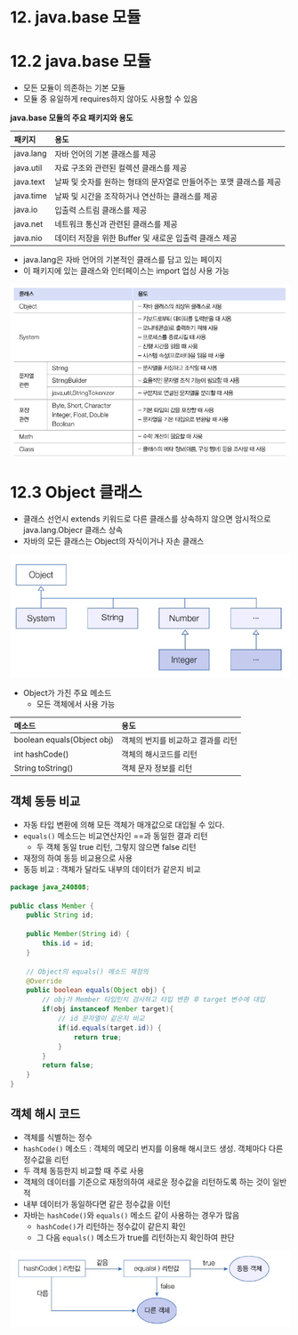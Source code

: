 # 12. java.base 모듈
# 12.2 java.base 모듈
- 모든 모듈이 의존하는 기본 모듈
- 모듈 중 유일하게 requires하지 않아도 사용할 수 있음

**java.base 모듈의 주요 패키지와 용도**

| 패키지      | 용도                                     |
|:---------|:---------------------------------------|
| java.lang | 자바 언어의 기본 클래스를 제공                      |
| java.util | 자료 구조와 관련된 컬렉션 클래스를 제공                 |
| java.text | 날짜 및 숫자를 원하는 형태의 문자열로 만들어주는 포맷 클래스를 제공 |
| java.time | 날짜 및 시간을 조작하거나 연산하는 클래스를 제공            |
| java.io  | 입출력 스트림 클래스를 제공                        |
| java.net | 네트워크 통신과 관련된 클래스를 제공                   |
| java.nio | 데이터 저장을 위한 Buffer 및 새로운 입출력 클래스 제공     |


- java.lang은 자바 언어의 기본적인 클래스를 담고 있는 페이지
- 이 패키지에 있는 클래스와 인터페이스는 import 업싱 사용 가능

![img.png](img.png)

# 12.3 Object 클래스
- 클래스 선언시 extends 키워드로 다른 클래스를 상속하지 않으면 암시적으로 java.lang.Objecr 클래스 상속
- 자바의 모든 클래스는 Object의 자식이거나 자손 클래스

![img_1.png](img_1.png)

- Object가 가진 주요 메소드
  - 모든 객체에서 사용 가능

| 메소드                        | 용도                  |
|:---------------------------|:--------------------|
| boolean equals(Object obj) | 객체의 번지를 비교하고 결과를 리턴 |
| int hashCode()             | 객체의 해시코드를 리턴        |
| String toString()          | 객체 문자 정보를 리턴        |


## 객체 동등 비교
- 자동 타입 변환에 의해 모든 객체가 매개값으로 대입될 수 있다.
- `equals()` 메소드는 비교연산자인 ==과 동일한 결과 리턴
  - 두 객체 동일 true 리턴, 그렇지 않으면 false 리턴
- 재정의 하여 동등 비교용으로 사용
- 동등 비교 : 객체가 달라도 내부의 데이터가 같은지 비교

```java
package java_240808;

public class Member {
    public String id;

    public Member(String id) {
        this.id = id;
    }

    // Object의 equals() 메소드 재정의
    @Override
    public boolean equals(Object obj) {
        // obj가 Member 타입인지 검사하고 타입 변환 후 target 변수에 대입
        if(obj instanceof Member target){
            // id 문자열이 같은지 비교
            if(id.equals(target.id)) {
                return true;
            }
        }
        return false;
    }
}
```

## 객체 해시 코드
- 객체를 식별하는 정수
- `hashCode()` 메소드 : 객체의 메모리 번지를 이용해 해시코드 생성. 객체마다 다른 정수값을 리턴
- 두 객체 동등한지 비교할 때 주로 사용
- 객체의 데이터를 기준으로 재정의하여 새로운 정수값을 리턴하도록 하는 것이 일반적
- 내부 데이터가 동일하다면 같은 정수값을 이턴
- 자바는 `hashCode()`와 `equals()` 메소드 같이 사용하는 경우가 많음
  - `hashCode()`가 리턴하는 정수값이 같은지 확인
  - 그 다음 `equals()` 메소드가 true를 리턴하는지 확인하여 판단

![img_2.png](img_2.png)